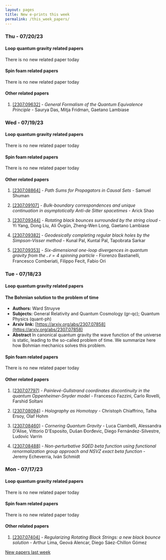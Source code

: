 ```yaml
---
layout: pages
title: New e-prints this week
permalink: /this_week_papers/
---
```




### Thu - 07/20/23

#### Loop quantum gravity related papers

There is no new related paper today 

#### Spin foam related papers

There is no new related paper today 



#### Other related papers

1. [[2307.09632]](https://arxiv.org/abs/2307.09632) - *General Formalism of the Quantum Equivalence Principle* - Saurya Das, Mitja Fridman, Gaetano Lambiase



### Wed - 07/19/23

#### Loop quantum gravity related papers

There is no new related paper today 

#### Spin foam related papers

There is no new related paper today 



#### Other related papers

1. [[2307.08864]](https://arxiv.org/abs/2307.08864) - *Path Sums for Propagators in Causal Sets* - Samuel Shuman

1. [[2307.09107]](https://arxiv.org/abs/2307.09107) - *Bulk-boundary correspondences and unique continuation in asymptotically  Anti-de Sitter spacetimes* - Arick Shao

1. [[2307.09344]](https://arxiv.org/abs/2307.09344) - *Rotating black bounces surrounded by the string cloud* - Yi Yang, Dong Liu, Ali Övgün, Zheng-Wen Long, Gaetano Lambiase

1. [[2307.09382]](https://arxiv.org/abs/2307.09382) - *Geodesically completing regular black holes by the Simpson-Visser method* - Kunal Pal, Kuntal Pal, Tapobrata Sarkar

1. [[2307.09353]](https://arxiv.org/abs/2307.09353) - *Six-dimensional one-loop divergences in quantum gravity from the  $\mathcal{N}=4$ spinning particle* - Fiorenzo Bastianelli, Francesco Comberiati, Filippo Fecit, Fabio Ori



### Tue - 07/18/23

#### Loop quantum gravity related papers

#### **The Bohmian solution to the problem of time**
 - **Authors:** Ward Struyve
 - **Subjects:** General Relativity and Quantum Cosmology (gr-qc); Quantum Physics (quant-ph)
 - **Arxiv link:** [https://arxiv.org/abs/2307.07858](https://arxiv.org/abs/2307.07858)
 - **Abstract**
 In canonical quantum gravity the wave function of the universe is static, leading to the so-called problem of time. We summarize here how Bohmian mechanics solves this problem. 

#### Spin foam related papers

There is no new related paper today 



#### Other related papers

1. [[2307.07797]](https://arxiv.org/abs/2307.07797) - *Painlevé-Gullstrand coordinates discontinuity in the quantum  Oppenheimer-Snyder model* - Francesco Fazzini, Carlo Rovelli, Farshid Soltani

1. [[2307.08094]](https://arxiv.org/abs/2307.08094) - *Holography as Homotopy* - Christoph Chiaffrino, Talha Ersoy, Olaf Hohm

1. [[2307.08460]](https://arxiv.org/abs/2307.08460) - *Cornering Quantum Gravity* - Luca Ciambelli, Alessandra D'Alise, Vittorio D'Esposito, Dušan Đorđevic, Diego Fernández-Silvestre, Ludovic Varrin

1. [[2307.08488]](https://arxiv.org/abs/2307.08488) - *Non-perturbative SQED beta function using functional renormalization  group approach and NSVZ exact beta function* - Jeremy Echeverria, Iván Schmidt



### Mon - 07/17/23

#### Loop quantum gravity related papers

There is no new related paper today 

#### Spin foam related papers

There is no new related paper today 



#### Other related papers

1. [[2307.07404]](https://arxiv.org/abs/2307.07404) - *Regularizing Rotating Black Strings: a new black bounce solution* - Arthur Lima, Geová Alencar, Diego Sáez-Chillon Gómez






[New papers last week]({{site.url}}/archived/weekly/pre-prints/2023/07/17/archived_weekly_papers.html)